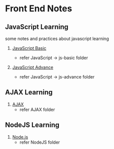 # Front End Notes

## JavaScript Learning
some notes and practices about javascript learning
1. [JavaScript Basic](https://www.bilibili.com/video/av21589800)
   - refer JavaScript -> js-basic folder

2. [JavaScript Advance](https://www.bilibili.com/video/av27134850)
   - refer JavaScript -> js-advance folder
   <!-- End 06-02-2024 -->

## AJAX Learning
1. [AJAX](https://www.bilibili.com/video/BV1WC4y1b78y/?vd_source=7dddd0d50337976bd1023316178cf1a3)
   - refer AJAX folder
   <!-- Start 06-02-2024 -->
   <!-- End 16-02-2024 -->
   

## NodeJS Learning
1. [Node.js](https://www.bilibili.com/video/BV1gM411W7ex/?p=2&spm_id_from=pageDriver&vd_source=7dddd0d50337976bd1023316178cf1a3)
   - refer NodeJS folder
   <!-- Start 17-02-2024 to 23-02-2024 -->
   <!-- Start 14-05-2024 -->
   